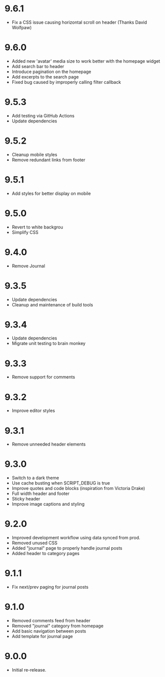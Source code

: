 # 9.6.1

* Fix a CSS issue causing horizontal scroll on header (Thanks David Wolfpaw)
# 9.6.0

* Added new 'avatar' media size to work better with the homepage widget
* Add search bar to header
* Introduce pagination on the homepage
* Add excerpts to the search page
* Fixed bug caused by improperly calling filter callback

# 9.5.3

* Add testing via GitHub Actions
* Update dependencies

# 9.5.2

* Cleanup mobile styles
* Remove redundant links from footer
# 9.5.1

* Add styles for better display on mobile

# 9.5.0

* Revert to white backgrou
* Simplify CSS

# 9.4.0

* Remove Journal
# 9.3.5

* Update dependencies
* Cleanup and maintenance of build tools

# 9.3.4

* Update dependencies
* Migrate unit testing to brain monkey

# 9.3.3

* Remove support for comments

# 9.3.2

* Improve editor styles

# 9.3.1

* Remove unneeded header elements

# 9.3.0

* Switch to a dark theme
* Use cache busting when SCRIPT_DEBUG is true
* Improve quotes and code blocks (inspiration from Victoria Drake)
* Full width header and footer
* Sticky header
* Improve image captions and styling

# 9.2.0

* Improved development workflow using data synced from prod.
* Removed unused CSS
* Added "journal" page to properly handle journal posts
* Added header to category pages

# 9.1.1

* Fix next/prev paging for journal posts

# 9.1.0

* Removed comments feed from header
* Removed "journal" category from homepage
* Add basic navigation between posts
* Add template for journal page

# 9.0.0

* Initial re-release.
